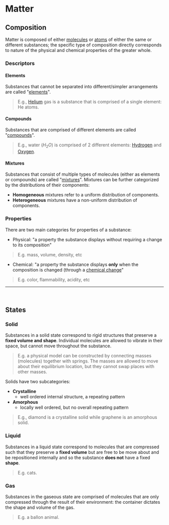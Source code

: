 # Matter

## Composition

Matter is composed of either [molecules](/chem/Molecules.md) or [atoms](/chem/Atoms.md) of either the same or different substances; the specific type of composition directly corresponds to nature of the physical and chemical properties of the greater whole.

### Descriptors

#### Elements

Substances that cannot be separated into different/simpler arrangements are called "[elements](/chem/Elements.md)".

> E.g., [Helium](/chem/Helium.md) gas is a substance that is comprised of a single element: He atoms.

#### Compounds

Substances that are comprised of different elements are called "[compounds](/chem/Compounds.md)".

> E.g., water ($H_2O$) is comprised of 2 different elements: [Hydrogen](/chem/Hydrogen.md) and [Oxygen](/chem/Oxygen.md).

#### Mixtures

Substances that consist of multiple types of molecules (either as elements or compounds) are called "[mixtures](/chem/Mixtures.md)". Mixtures can be further categorized by the distributions of their components:

  - **Homogeneous** mixtures refer to a uniform distribution of components.
  - **Heterogeneous** mixtures have a non-uniform distribution of components.

### Properties

There are two main categories for properties of a substance:

- Physical: "a property the substance displays without requiring a change to its composition"

> E.g. mass, volume, density, etc

- Chemical: "a property the substance displays **only** when the composition is changed (through a [chemical change](/chem/ChemicalChange.md)"

> E.g. color, flammability, acidity, etc

---

<br />

## States

### Solid

Substances in a solid state correspond to rigid structures that preserve a **fixed volume and shape**. Individual molecules are allowed to vibrate in their space, but cannot move throughout the substance.

> E.g. a physical model can be constructed by connecting masses (molecules) together with springs. The masses are allowed to move about their equilibrium location, but they cannot swap places with other masses.

Solids have two subcategories:

  - **Crystalline**
    - well ordered internal structure, a repeating pattern
  - **Amorphous**
    - locally well ordered, but no overall repeating pattern

> E.g., diamond is a crystalline solid while graphene is an amorphous solid.

### Liquid

Substances in a liquid state correspond to molecules that are compressed such that they preserve a **fixed volume** but are free to be move about and be repositioned internally and so the substance **does not** have a fixed **shape**.

> E.g. cats.

### Gas

Substances in the gaseous state are comprised of molecules that are only compressed through the result of their environment: the container dictates the shape and volume of the gas.

> E.g. a ballon animal.
